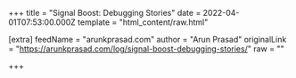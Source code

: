 
+++
title = "Signal Boost: Debugging Stories"
date = 2022-04-01T07:53:00.000Z
template = "html_content/raw.html"

[extra]
feedName = "arunkprasad.com"
author = "Arun Prasad"
originalLink = "https://arunkprasad.com/log/signal-boost-debugging-stories/"
raw = ""

+++

